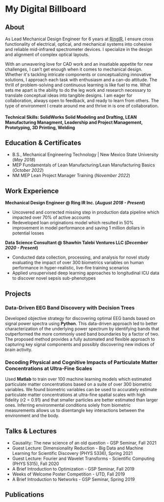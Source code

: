 # My Digital Billboard

## About
As Lead Mechanical Design Engineer for 6 years at [RingIR](https://ring-ir.com/), I ensure cross functionality of electrical, optical, and mechanical systems into cohesive and reliable mid-infrared spectrometer devices. I specialize in the design and alignment of complex optical layouts.

With an unwavering love for CAD work and an insatiable appetite for new challenges, I can't get enough when it comes to mechanical design. Whether it's tackling intricate components or conceptualizing innovative solutions, I approach each task with enthusiasm and a can-do attitude. The thrill of problem-solving and continuous learning is like fuel to me. What sets me apart is the ability to do the leg work and research necessary to translate conceptual ideas into tangible designs. I am eager for collaboration, always open to feedback, and ready to learn from others. The type of environment I create around me and thrive in is one of collaboration.

#### Technical Skills: SolidWorks Solid Modeling and Drafting, LEAN Manufacturing Managment, Leadership and Project Management, Prototyping, 3D Printing, Welding

## Education & Certificates			        		
- B.S., Mechanical Engineering Technology | New Mexico State University (_May 2018_)
- MEP Fundamentals of Lean Manufacturing/Lean Manufacturing Basics (_October 2022_)
- NM MEP Lean Project Manager Training (_November 2022_)

## Work Experience
**Mechanical Design Engineer @ Ring IR Inc. (_August 2018 - Present_)**
- Uncovered and corrected missing step in production data pipeline which impacted over 70% of active accounts
- Redeveloped loan originations model which resulted in 50% improvement in model performance and saving 1 million dollars in potential losses

**Data Science Consultant @ Shawhin Talebi Ventures LLC (_December 2020 - Present_)**
- Conducted data collection, processing, and analysis for novel study evaluating the impact of over 300 biometrics variables on human performance in hyper-realistic, live-fire training scenarios
- Applied unsupervised deep learning approaches to longitudinal ICU data to discover novel sepsis sub-phenotypes

## Projects
### Data-Driven EEG Band Discovery with Decision Trees


Developed objective strategy for discovering optimal EEG bands based on signal power spectra using **Python**. This data-driven approach led to better characterization of the underlying power spectrum by identifying bands that outperformed the more commonly used band boundaries by a factor of two. The proposed method provides a fully automated and flexible approach to capturing key signal components and possibly discovering new indices of brain activity.



### Decoding Physical and Cognitive Impacts of Particulate Matter Concentrations at Ultra-Fine Scales


Used **Matlab** to train over 100 machine learning models which estimated particulate matter concentrations based on a suite of over 300 biometric variables. We found biometric variables can be used to accurately estimate particulate matter concentrations at ultra-fine spatial scales with high fidelity (r2 = 0.91) and that smaller particles are better estimated than larger ones. Inferring environmental conditions solely from biometric measurements allows us to disentangle key interactions between the environment and the body.



## Talks & Lectures
- Causality: The new science of an old question - GSP Seminar, Fall 2021
- Guest Lecture: Dimensionality Reduction - Big Data and Machine Learning for Scientific Discovery (PHYS 5336), Spring 2021
- Guest Lecture: Fourier and Wavelet Transforms - Scientific Computing (PHYS 5315), Fall 2020
- A Brief Introduction to Optimization - GSP Seminar, Fall 2019
- Weeks of Welcome Poster Competition - UTD, Fall 2019
- A Brief Introduction to Networks - GSP Seminar, Spring 2019



## Publications

